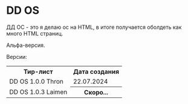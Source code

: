 # DD OS

ДД ОС - это я делаю ос на HTML, в итоге получается оболдеть как много HTML страниц.

Альфа-версия.

Версии:
<table>
  <tr>
        <th>Тир-лист</th>
        <th>Дата создания</th>
      </tr>
      <tr>
        <td>DD OS 1.0.0 Thron</td>
        <td>22.07.2024</td>
      </tr>
      <tr>
        <td>DD OS 1.0.3 Laimen</td>
        <th>Скоро...</th>
      </tr>
</table>
